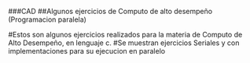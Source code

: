 ###CAD
##Algunos ejercicios de Computo de alto desempeño (Programacion paralela)

#Estos son algunos ejercicios realizados para la materia de Computo de Alto Desempeño, en lenguaje c.
#Se muestran ejercicios Seriales y con implementaciones para su ejecucion en paralelo 
